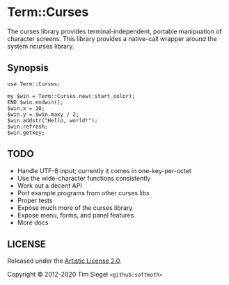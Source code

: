 # Term::Curses

The curses library provides terminal-independent, portable manipuation
of character screens. This library provides a native-call wrapper around
the system ncurses library.

## Synopsis

```perl6
use Term::Curses;

my $win = Term::Curses.new(:start_color);
END $win.endwin();
$win.x = 10;
$win.y = $win.maxy / 2;
$win.addstr("Hello, world!");
$win.refresh;
$win.getkey;
```

## TODO

- Handle UTF-8 input; currently it comes in one-key-per-octet
- Use the wide-character functions consistently
- Work out a decent API
- Port example programs from other curses libs
- Proper tests
- Expose much more of the curses library
- Expose menu, forms, and panel features
- More docs

## LICENSE

Released under the
[Artistic License 2.0](http://www.perlfoundation.org/artistic_license_2_0).

Copyright © 2012-2020 Tim Siegel `<github:softmoth>`
